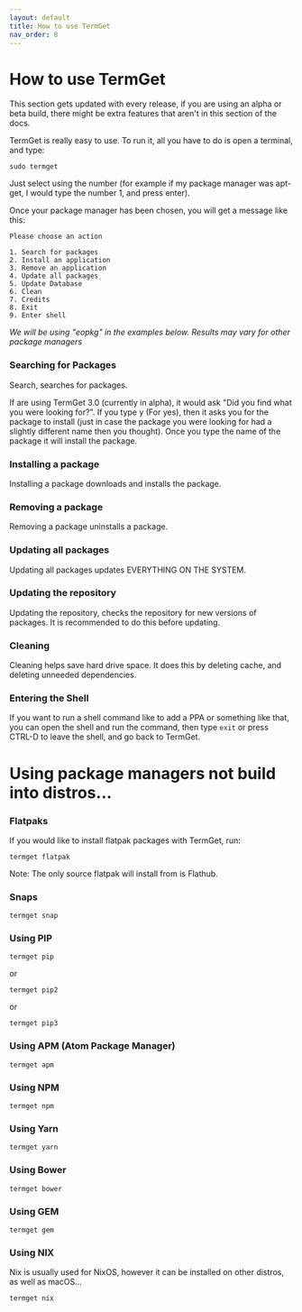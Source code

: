 ```yaml
---
layout: default
title: How to use TermGet
nav_order: 8
---
```


# How to use TermGet

This section gets updated with every release, if you are using an alpha or beta build, there might be extra features that aren't in this section of the docs.

TermGet is really easy to use. To run it, all you have to do is open a terminal, and type:

    sudo termget


Just select using the number (for example if my package manager was apt-get, I would type the number 1, and press enter).

Once your package manager has been chosen, you will get a message like this:

    Please choose an action

    1. Search for packages
    2. Install an application
    3. Remove an application
    4. Update all packages
    5. Update Database
    6. Clean
    7. Credits
    8. Exit
    9. Enter shell

*We will be using "eopkg" in the examples below.*
*Results may vary for other package managers*

### Searching for Packages

Search, searches for packages.

If are using TermGet 3.0 (currently in alpha), it would ask "Did you find what you were looking for?". If you type y (For yes), then it asks you for the package to install (just in case the package you were looking for had a slightly different name then you thought). Once you type the name of the package it will install the package.

### Installing a package

Installing a package downloads and installs the package.

### Removing a package

Removing a package uninstalls a package.

### Updating all packages

Updating all packages updates EVERYTHING ON THE SYSTEM.

### Updating the repository

Updating the repository, checks the repository for new versions of packages. It is recommended to do this before updating.

### Cleaning

Cleaning helps save hard drive space. It does this by deleting cache, and deleting unneeded dependencies.

### Entering the Shell

If you want to run a shell command like to add a PPA or something like that, you can open the shell and run the command, then type ```exit``` or press CTRL-D to leave the shell, and go back to TermGet.

# Using package managers not build into distros...

### Flatpaks

If you would like to install flatpak packages with TermGet, run:

```termget flatpak```

Note: The only source flatpak will install from is Flathub.

### Snaps

```termget snap```

### Using PIP

```termget pip```

or

```termget pip2```

or

```termget pip3```

### Using APM (Atom Package Manager)

```termget apm```

### Using NPM

```termget npm```

### Using Yarn

```termget yarn```

### Using Bower

```termget bower```

### Using GEM

```termget gem```

### Using NIX

Nix is usually used for NixOS, however it can be installed on other distros, as well as macOS...

```termget nix```
